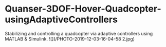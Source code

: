 # Quanser-3DOF-Hover-Quadcopter-usingAdaptiveControllers
Stabilizing and controlling a quadcopter via adaptive controllers using MATLAB &amp; Simulink.
![](/PHOTO-2019-12-03-16-04-58 2.jpg)
